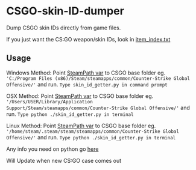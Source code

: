 # CSGO-skin-ID-dumper
Dump CSGO skin IDs directly from game files.

If you just want the CS:GO weapon/skin IDs, look in [item_index.txt](https://github.com/sonicrules11/CSGO-skin-ID-dumper/blob/master/item_index.txt)

## Usage
Windows Method:
Point [SteamPath var](https://github.com/sonicrules11/CSGO-skin-ID-dumper/blob/master/skin_id_getter.py#L5) to CSGO base folder eg. `'C:/Program Files (x86)/Steam/steamapps/common/Counter-Strike Global Offensive/'` and run. `Type skin_id_getter.py in command prompt`

OSX Method:
Point [SteamPath var](https://github.com/sonicrules11/CSGO-skin-ID-dumper/blob/master/skin_id_getter.py#L5) to CSGO base folder eg.
`'/Users/USER/Library/Application Support/Steam/steamapps/common/Counter-Strike Global Offensive/'` and run. `Type python ./skin_id_getter.py in terminal`

Linux Method:
Point [SteamPath var](https://github.com/sonicrules11/CSGO-skin-ID-dumper/blob/master/skin_id_getter.py#L5) to CSGO base folder eg.
`'/home/steam/.steam/steam/steamapps/common/Counter-Strike Global Offensive/'` and run. `Type python ./skin_id_getter.py in terminal`

Any info you need on python go [here](https://en.wikibooks.org/wiki/Python_Programming)

Will Update when new CS:GO case comes out
